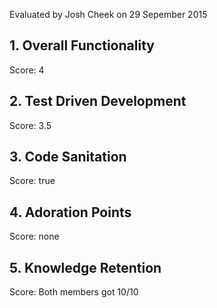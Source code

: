 Evaluated by Josh Cheek on 29 Sepember 2015

## 1. Overall Functionality

Score: 4

## 2. Test Driven Development

Score: 3.5

## 3. Code Sanitation

Score: true

## 4. Adoration Points

Score: none

## 5. Knowledge Retention

Score: Both members got 10/10

